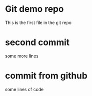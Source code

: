 # Git demo repo 

This is the first file in the git repo 


# second commit

some more lines 

# commit from github

some lines of code
